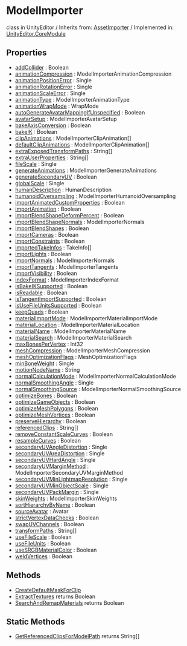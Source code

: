 # ModelImporter
class in UnityEditor
 / Inherits from: <a href="https://docs.unity3d.com/6000.0/Documentation/ScriptReference/AssetImporter.html" target="_blank">AssetImporter</a> / Implemented in: <a href="https://docs.unity3d.com/6000.0/Documentation/ScriptReference/UnityEditor.CoreModule.html" target="_blank">UnityEditor.CoreModule</a>
## Properties
- <a href="https://docs.unity3d.com/6000.0/Documentation/ScriptReference/ModelImporter-addCollider.html" target="_blank">addCollider</a> : Boolean
- <a href="https://docs.unity3d.com/6000.0/Documentation/ScriptReference/ModelImporter-animationCompression.html" target="_blank">animationCompression</a> : ModelImporterAnimationCompression
- <a href="https://docs.unity3d.com/6000.0/Documentation/ScriptReference/ModelImporter-animationPositionError.html" target="_blank">animationPositionError</a> : Single
- <a href="https://docs.unity3d.com/6000.0/Documentation/ScriptReference/ModelImporter-animationRotationError.html" target="_blank">animationRotationError</a> : Single
- <a href="https://docs.unity3d.com/6000.0/Documentation/ScriptReference/ModelImporter-animationScaleError.html" target="_blank">animationScaleError</a> : Single
- <a href="https://docs.unity3d.com/6000.0/Documentation/ScriptReference/ModelImporter-animationType.html" target="_blank">animationType</a> : ModelImporterAnimationType
- <a href="https://docs.unity3d.com/6000.0/Documentation/ScriptReference/ModelImporter-animationWrapMode.html" target="_blank">animationWrapMode</a> : WrapMode
- <a href="https://docs.unity3d.com/6000.0/Documentation/ScriptReference/ModelImporter-autoGenerateAvatarMappingIfUnspecified.html" target="_blank">autoGenerateAvatarMappingIfUnspecified</a> : Boolean
- <a href="https://docs.unity3d.com/6000.0/Documentation/ScriptReference/ModelImporter-avatarSetup.html" target="_blank">avatarSetup</a> : ModelImporterAvatarSetup
- <a href="https://docs.unity3d.com/6000.0/Documentation/ScriptReference/ModelImporter-bakeAxisConversion.html" target="_blank">bakeAxisConversion</a> : Boolean
- <a href="https://docs.unity3d.com/6000.0/Documentation/ScriptReference/ModelImporter-bakeIK.html" target="_blank">bakeIK</a> : Boolean
- <a href="https://docs.unity3d.com/6000.0/Documentation/ScriptReference/ModelImporter-clipAnimations.html" target="_blank">clipAnimations</a> : ModelImporterClipAnimation[]
- <a href="https://docs.unity3d.com/6000.0/Documentation/ScriptReference/ModelImporter-defaultClipAnimations.html" target="_blank">defaultClipAnimations</a> : ModelImporterClipAnimation[]
- <a href="https://docs.unity3d.com/6000.0/Documentation/ScriptReference/ModelImporter-extraExposedTransformPaths.html" target="_blank">extraExposedTransformPaths</a> : String[]
- <a href="https://docs.unity3d.com/6000.0/Documentation/ScriptReference/ModelImporter-extraUserProperties.html" target="_blank">extraUserProperties</a> : String[]
- <a href="https://docs.unity3d.com/6000.0/Documentation/ScriptReference/ModelImporter-fileScale.html" target="_blank">fileScale</a> : Single
- <a href="https://docs.unity3d.com/6000.0/Documentation/ScriptReference/ModelImporter-generateAnimations.html" target="_blank">generateAnimations</a> : ModelImporterGenerateAnimations
- <a href="https://docs.unity3d.com/6000.0/Documentation/ScriptReference/ModelImporter-generateSecondaryUV.html" target="_blank">generateSecondaryUV</a> : Boolean
- <a href="https://docs.unity3d.com/6000.0/Documentation/ScriptReference/ModelImporter-globalScale.html" target="_blank">globalScale</a> : Single
- <a href="https://docs.unity3d.com/6000.0/Documentation/ScriptReference/ModelImporter-humanDescription.html" target="_blank">humanDescription</a> : HumanDescription
- <a href="https://docs.unity3d.com/6000.0/Documentation/ScriptReference/ModelImporter-humanoidOversampling.html" target="_blank">humanoidOversampling</a> : ModelImporterHumanoidOversampling
- <a href="https://docs.unity3d.com/6000.0/Documentation/ScriptReference/ModelImporter-importAnimatedCustomProperties.html" target="_blank">importAnimatedCustomProperties</a> : Boolean
- <a href="https://docs.unity3d.com/6000.0/Documentation/ScriptReference/ModelImporter-importAnimation.html" target="_blank">importAnimation</a> : Boolean
- <a href="https://docs.unity3d.com/6000.0/Documentation/ScriptReference/ModelImporter-importBlendShapeDeformPercent.html" target="_blank">importBlendShapeDeformPercent</a> : Boolean
- <a href="https://docs.unity3d.com/6000.0/Documentation/ScriptReference/ModelImporter-importBlendShapeNormals.html" target="_blank">importBlendShapeNormals</a> : ModelImporterNormals
- <a href="https://docs.unity3d.com/6000.0/Documentation/ScriptReference/ModelImporter-importBlendShapes.html" target="_blank">importBlendShapes</a> : Boolean
- <a href="https://docs.unity3d.com/6000.0/Documentation/ScriptReference/ModelImporter-importCameras.html" target="_blank">importCameras</a> : Boolean
- <a href="https://docs.unity3d.com/6000.0/Documentation/ScriptReference/ModelImporter-importConstraints.html" target="_blank">importConstraints</a> : Boolean
- <a href="https://docs.unity3d.com/6000.0/Documentation/ScriptReference/ModelImporter-importedTakeInfos.html" target="_blank">importedTakeInfos</a> : TakeInfo[]
- <a href="https://docs.unity3d.com/6000.0/Documentation/ScriptReference/ModelImporter-importLights.html" target="_blank">importLights</a> : Boolean
- <a href="https://docs.unity3d.com/6000.0/Documentation/ScriptReference/ModelImporter-importNormals.html" target="_blank">importNormals</a> : ModelImporterNormals
- <a href="https://docs.unity3d.com/6000.0/Documentation/ScriptReference/ModelImporter-importTangents.html" target="_blank">importTangents</a> : ModelImporterTangents
- <a href="https://docs.unity3d.com/6000.0/Documentation/ScriptReference/ModelImporter-importVisibility.html" target="_blank">importVisibility</a> : Boolean
- <a href="https://docs.unity3d.com/6000.0/Documentation/ScriptReference/ModelImporter-indexFormat.html" target="_blank">indexFormat</a> : ModelImporterIndexFormat
- <a href="https://docs.unity3d.com/6000.0/Documentation/ScriptReference/ModelImporter-isBakeIKSupported.html" target="_blank">isBakeIKSupported</a> : Boolean
- <a href="https://docs.unity3d.com/6000.0/Documentation/ScriptReference/ModelImporter-isReadable.html" target="_blank">isReadable</a> : Boolean
- <a href="https://docs.unity3d.com/6000.0/Documentation/ScriptReference/ModelImporter-isTangentImportSupported.html" target="_blank">isTangentImportSupported</a> : Boolean
- <a href="https://docs.unity3d.com/6000.0/Documentation/ScriptReference/ModelImporter-isUseFileUnitsSupported.html" target="_blank">isUseFileUnitsSupported</a> : Boolean
- <a href="https://docs.unity3d.com/6000.0/Documentation/ScriptReference/ModelImporter-keepQuads.html" target="_blank">keepQuads</a> : Boolean
- <a href="https://docs.unity3d.com/6000.0/Documentation/ScriptReference/ModelImporter-materialImportMode.html" target="_blank">materialImportMode</a> : ModelImporterMaterialImportMode
- <a href="https://docs.unity3d.com/6000.0/Documentation/ScriptReference/ModelImporter-materialLocation.html" target="_blank">materialLocation</a> : ModelImporterMaterialLocation
- <a href="https://docs.unity3d.com/6000.0/Documentation/ScriptReference/ModelImporter-materialName.html" target="_blank">materialName</a> : ModelImporterMaterialName
- <a href="https://docs.unity3d.com/6000.0/Documentation/ScriptReference/ModelImporter-materialSearch.html" target="_blank">materialSearch</a> : ModelImporterMaterialSearch
- <a href="https://docs.unity3d.com/6000.0/Documentation/ScriptReference/ModelImporter-maxBonesPerVertex.html" target="_blank">maxBonesPerVertex</a> : Int32
- <a href="https://docs.unity3d.com/6000.0/Documentation/ScriptReference/ModelImporter-meshCompression.html" target="_blank">meshCompression</a> : ModelImporterMeshCompression
- <a href="https://docs.unity3d.com/6000.0/Documentation/ScriptReference/ModelImporter-meshOptimizationFlags.html" target="_blank">meshOptimizationFlags</a> : MeshOptimizationFlags
- <a href="https://docs.unity3d.com/6000.0/Documentation/ScriptReference/ModelImporter-minBoneWeight.html" target="_blank">minBoneWeight</a> : Single
- <a href="https://docs.unity3d.com/6000.0/Documentation/ScriptReference/ModelImporter-motionNodeName.html" target="_blank">motionNodeName</a> : String
- <a href="https://docs.unity3d.com/6000.0/Documentation/ScriptReference/ModelImporter-normalCalculationMode.html" target="_blank">normalCalculationMode</a> : ModelImporterNormalCalculationMode
- <a href="https://docs.unity3d.com/6000.0/Documentation/ScriptReference/ModelImporter-normalSmoothingAngle.html" target="_blank">normalSmoothingAngle</a> : Single
- <a href="https://docs.unity3d.com/6000.0/Documentation/ScriptReference/ModelImporter-normalSmoothingSource.html" target="_blank">normalSmoothingSource</a> : ModelImporterNormalSmoothingSource
- <a href="https://docs.unity3d.com/6000.0/Documentation/ScriptReference/ModelImporter-optimizeBones.html" target="_blank">optimizeBones</a> : Boolean
- <a href="https://docs.unity3d.com/6000.0/Documentation/ScriptReference/ModelImporter-optimizeGameObjects.html" target="_blank">optimizeGameObjects</a> : Boolean
- <a href="https://docs.unity3d.com/6000.0/Documentation/ScriptReference/ModelImporter-optimizeMeshPolygons.html" target="_blank">optimizeMeshPolygons</a> : Boolean
- <a href="https://docs.unity3d.com/6000.0/Documentation/ScriptReference/ModelImporter-optimizeMeshVertices.html" target="_blank">optimizeMeshVertices</a> : Boolean
- <a href="https://docs.unity3d.com/6000.0/Documentation/ScriptReference/ModelImporter-preserveHierarchy.html" target="_blank">preserveHierarchy</a> : Boolean
- <a href="https://docs.unity3d.com/6000.0/Documentation/ScriptReference/ModelImporter-referencedClips.html" target="_blank">referencedClips</a> : String[]
- <a href="https://docs.unity3d.com/6000.0/Documentation/ScriptReference/ModelImporter-removeConstantScaleCurves.html" target="_blank">removeConstantScaleCurves</a> : Boolean
- <a href="https://docs.unity3d.com/6000.0/Documentation/ScriptReference/ModelImporter-resampleCurves.html" target="_blank">resampleCurves</a> : Boolean
- <a href="https://docs.unity3d.com/6000.0/Documentation/ScriptReference/ModelImporter-secondaryUVAngleDistortion.html" target="_blank">secondaryUVAngleDistortion</a> : Single
- <a href="https://docs.unity3d.com/6000.0/Documentation/ScriptReference/ModelImporter-secondaryUVAreaDistortion.html" target="_blank">secondaryUVAreaDistortion</a> : Single
- <a href="https://docs.unity3d.com/6000.0/Documentation/ScriptReference/ModelImporter-secondaryUVHardAngle.html" target="_blank">secondaryUVHardAngle</a> : Single
- <a href="https://docs.unity3d.com/6000.0/Documentation/ScriptReference/ModelImporter-secondaryUVMarginMethod.html" target="_blank">secondaryUVMarginMethod</a> : ModelImporterSecondaryUVMarginMethod
- <a href="https://docs.unity3d.com/6000.0/Documentation/ScriptReference/ModelImporter-secondaryUVMinLightmapResolution.html" target="_blank">secondaryUVMinLightmapResolution</a> : Single
- <a href="https://docs.unity3d.com/6000.0/Documentation/ScriptReference/ModelImporter-secondaryUVMinObjectScale.html" target="_blank">secondaryUVMinObjectScale</a> : Single
- <a href="https://docs.unity3d.com/6000.0/Documentation/ScriptReference/ModelImporter-secondaryUVPackMargin.html" target="_blank">secondaryUVPackMargin</a> : Single
- <a href="https://docs.unity3d.com/6000.0/Documentation/ScriptReference/ModelImporter-skinWeights.html" target="_blank">skinWeights</a> : ModelImporterSkinWeights
- <a href="https://docs.unity3d.com/6000.0/Documentation/ScriptReference/ModelImporter-sortHierarchyByName.html" target="_blank">sortHierarchyByName</a> : Boolean
- <a href="https://docs.unity3d.com/6000.0/Documentation/ScriptReference/ModelImporter-sourceAvatar.html" target="_blank">sourceAvatar</a> : Avatar
- <a href="https://docs.unity3d.com/6000.0/Documentation/ScriptReference/ModelImporter-strictVertexDataChecks.html" target="_blank">strictVertexDataChecks</a> : Boolean
- <a href="https://docs.unity3d.com/6000.0/Documentation/ScriptReference/ModelImporter-swapUVChannels.html" target="_blank">swapUVChannels</a> : Boolean
- <a href="https://docs.unity3d.com/6000.0/Documentation/ScriptReference/ModelImporter-transformPaths.html" target="_blank">transformPaths</a> : String[]
- <a href="https://docs.unity3d.com/6000.0/Documentation/ScriptReference/ModelImporter-useFileScale.html" target="_blank">useFileScale</a> : Boolean
- <a href="https://docs.unity3d.com/6000.0/Documentation/ScriptReference/ModelImporter-useFileUnits.html" target="_blank">useFileUnits</a> : Boolean
- <a href="https://docs.unity3d.com/6000.0/Documentation/ScriptReference/ModelImporter-useSRGBMaterialColor.html" target="_blank">useSRGBMaterialColor</a> : Boolean
- <a href="https://docs.unity3d.com/6000.0/Documentation/ScriptReference/ModelImporter-weldVertices.html" target="_blank">weldVertices</a> : Boolean
## Methods
- <a href="https://docs.unity3d.com/6000.0/Documentation/ScriptReference/ModelImporter.CreateDefaultMaskForClip.html" target="_blank">CreateDefaultMaskForClip</a>
- <a href="https://docs.unity3d.com/6000.0/Documentation/ScriptReference/ModelImporter.ExtractTextures.html" target="_blank">ExtractTextures</a> returns Boolean
- <a href="https://docs.unity3d.com/6000.0/Documentation/ScriptReference/ModelImporter.SearchAndRemapMaterials.html" target="_blank">SearchAndRemapMaterials</a> returns Boolean
## Static Methods
- <a href="https://docs.unity3d.com/6000.0/Documentation/ScriptReference/ModelImporter.GetReferencedClipsForModelPath.html" target="_blank">GetReferencedClipsForModelPath</a> returns String[]
